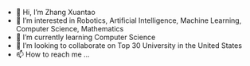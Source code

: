 - 👋 Hi, I’m Zhang Xuantao
- 👀 I’m interested in Robotics, Artificial Intelligence, Machine Learning, Computer Science, Mathematics
- 🌱 I’m currently learning Computer Science
- 💞️ I’m looking to collaborate on Top 30 University in the United States
- 📫 How to reach me ...

<!---
JLevelZ404/JLevelZ404 is a ✨ special ✨ repository because its `README.md` (this file) appears on your GitHub profile.
You can click the Preview link to take a look at your changes.
--->
